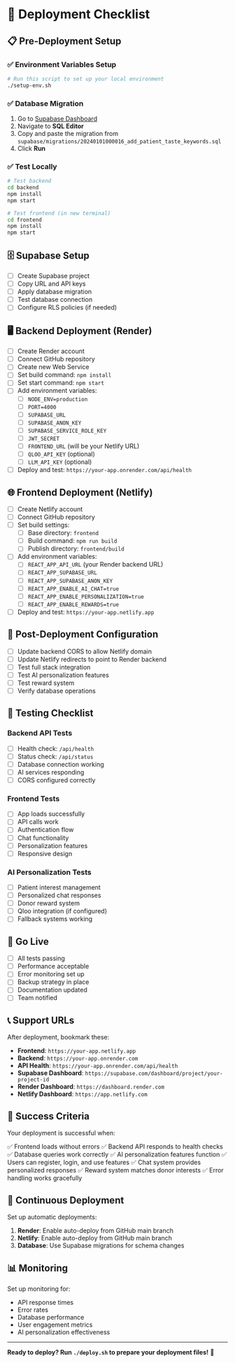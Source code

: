 # 🚀 Deployment Checklist

## 📋 Pre-Deployment Setup

### ✅ Environment Variables Setup

```bash
# Run this script to set up your local environment
./setup-env.sh
```

### ✅ Database Migration

1. Go to [Supabase Dashboard](https://supabase.com/dashboard)
2. Navigate to **SQL Editor**
3. Copy and paste the migration from `supabase/migrations/20240101000016_add_patient_taste_keywords.sql`
4. Click **Run**

### ✅ Test Locally

```bash
# Test backend
cd backend
npm install
npm start

# Test frontend (in new terminal)
cd frontend
npm install
npm start
```

## 🗄️ Supabase Setup

- [ ] Create Supabase project
- [ ] Copy URL and API keys
- [ ] Apply database migration
- [ ] Test database connection
- [ ] Configure RLS policies (if needed)

## 🖥️ Backend Deployment (Render)

- [ ] Create Render account
- [ ] Connect GitHub repository
- [ ] Create new Web Service
- [ ] Set build command: `npm install`
- [ ] Set start command: `npm start`
- [ ] Add environment variables:
  - [ ] `NODE_ENV=production`
  - [ ] `PORT=4000`
  - [ ] `SUPABASE_URL`
  - [ ] `SUPABASE_ANON_KEY`
  - [ ] `SUPABASE_SERVICE_ROLE_KEY`
  - [ ] `JWT_SECRET`
  - [ ] `FRONTEND_URL` (will be your Netlify URL)
  - [ ] `QLOO_API_KEY` (optional)
  - [ ] `LLM_API_KEY` (optional)
- [ ] Deploy and test: `https://your-app.onrender.com/api/health`

## 🌐 Frontend Deployment (Netlify)

- [ ] Create Netlify account
- [ ] Connect GitHub repository
- [ ] Set build settings:
  - [ ] Base directory: `frontend`
  - [ ] Build command: `npm run build`
  - [ ] Publish directory: `frontend/build`
- [ ] Add environment variables:
  - [ ] `REACT_APP_API_URL` (your Render backend URL)
  - [ ] `REACT_APP_SUPABASE_URL`
  - [ ] `REACT_APP_SUPABASE_ANON_KEY`
  - [ ] `REACT_APP_ENABLE_AI_CHAT=true`
  - [ ] `REACT_APP_ENABLE_PERSONALIZATION=true`
  - [ ] `REACT_APP_ENABLE_REWARDS=true`
- [ ] Deploy and test: `https://your-app.netlify.app`

## 🔧 Post-Deployment Configuration

- [ ] Update backend CORS to allow Netlify domain
- [ ] Update Netlify redirects to point to Render backend
- [ ] Test full stack integration
- [ ] Test AI personalization features
- [ ] Test reward system
- [ ] Verify database operations

## 🧪 Testing Checklist

### Backend API Tests

- [ ] Health check: `/api/health`
- [ ] Status check: `/api/status`
- [ ] Database connection working
- [ ] AI services responding
- [ ] CORS configured correctly

### Frontend Tests

- [ ] App loads successfully
- [ ] API calls work
- [ ] Authentication flow
- [ ] Chat functionality
- [ ] Personalization features
- [ ] Responsive design

### AI Personalization Tests

- [ ] Patient interest management
- [ ] Personalized chat responses
- [ ] Donor reward system
- [ ] Qloo integration (if configured)
- [ ] Fallback systems working

## 🚀 Go Live

- [ ] All tests passing
- [ ] Performance acceptable
- [ ] Error monitoring set up
- [ ] Backup strategy in place
- [ ] Documentation updated
- [ ] Team notified

## 📞 Support URLs

After deployment, bookmark these:

- **Frontend**: `https://your-app.netlify.app`
- **Backend**: `https://your-app.onrender.com`
- **API Health**: `https://your-app.onrender.com/api/health`
- **Supabase Dashboard**: `https://supabase.com/dashboard/project/your-project-id`
- **Render Dashboard**: `https://dashboard.render.com`
- **Netlify Dashboard**: `https://app.netlify.com`

## 🎉 Success Criteria

Your deployment is successful when:

✅ Frontend loads without errors
✅ Backend API responds to health checks
✅ Database queries work correctly
✅ AI personalization features function
✅ Users can register, login, and use features
✅ Chat system provides personalized responses
✅ Reward system matches donor interests
✅ Error handling works gracefully

## 🔄 Continuous Deployment

Set up automatic deployments:

1. **Render**: Enable auto-deploy from GitHub main branch
2. **Netlify**: Enable auto-deploy from GitHub main branch
3. **Database**: Use Supabase migrations for schema changes

## 📊 Monitoring

Set up monitoring for:

- API response times
- Error rates
- Database performance
- User engagement metrics
- AI personalization effectiveness

---

**Ready to deploy? Run `./deploy.sh` to prepare your deployment files!** 🚀
